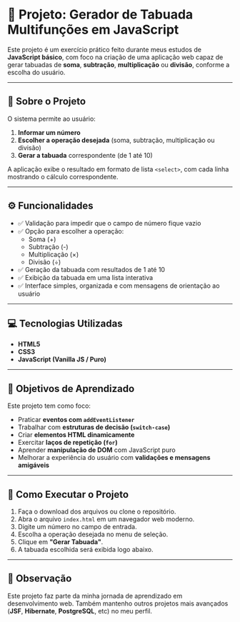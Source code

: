 # 🧮 Projeto: Gerador de Tabuada Multifunções em JavaScript

Este projeto é um exercício prático feito durante meus estudos de **JavaScript básico**, com foco na criação de uma aplicação web capaz de gerar tabuadas de **soma**, **subtração**, **multiplicação** ou **divisão**, conforme a escolha do usuário.

---

## 📌 Sobre o Projeto

O sistema permite ao usuário:

1. **Informar um número**
2. **Escolher a operação desejada** (soma, subtração, multiplicação ou divisão)
3. **Gerar a tabuada** correspondente (de 1 até 10)

A aplicação exibe o resultado em formato de lista `<select>`, com cada linha mostrando o cálculo correspondente.

---

## ⚙️ Funcionalidades

- ✅ Validação para impedir que o campo de número fique vazio  
- ✅ Opção para escolher a operação:  
  - Soma (+)  
  - Subtração (-)  
  - Multiplicação (×)  
  - Divisão (÷)  
- ✅ Geração da tabuada com resultados de 1 até 10  
- ✅ Exibição da tabuada em uma lista interativa  
- ✅ Interface simples, organizada e com mensagens de orientação ao usuário  

---

## 💻 Tecnologias Utilizadas

- **HTML5**
- **CSS3**
- **JavaScript (Vanilla JS / Puro)**

---

## 🎯 Objetivos de Aprendizado

Este projeto tem como foco:

- Praticar **eventos com `addEventListener`**
- Trabalhar com **estruturas de decisão (`switch-case`)**
- Criar **elementos HTML dinamicamente**
- Exercitar **laços de repetição (`for`)**
- Aprender **manipulação de DOM** com JavaScript puro
- Melhorar a experiência do usuário com **validações e mensagens amigáveis**

---

## 🚀 Como Executar o Projeto

1. Faça o download dos arquivos ou clone o repositório.
2. Abra o arquivo `index.html` em um navegador web moderno.
3. Digite um número no campo de entrada.
4. Escolha a operação desejada no menu de seleção.
5. Clique em **"Gerar Tabuada"**.
6. A tabuada escolhida será exibida logo abaixo.

---

## 📝 Observação

Este projeto faz parte da minha jornada de aprendizado em desenvolvimento web. Também mantenho outros projetos mais avançados (**JSF**, **Hibernate**, **PostgreSQL**, etc) no meu perfil.

